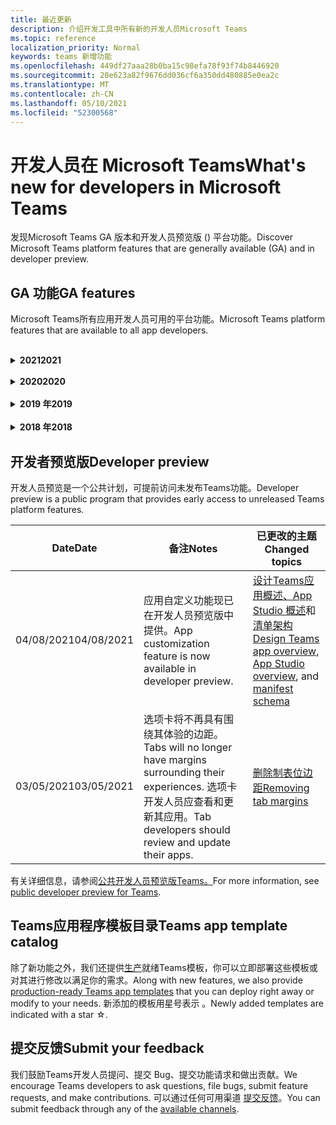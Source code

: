 ```yaml
---
title: 最近更新
description: 介绍开发工具中所有新的开发人员Microsoft Teams
ms.topic: reference
localization_priority: Normal
keywords: teams 新增功能
ms.openlocfilehash: 449df27aaa28b0ba15c98efa78f93f74b8446920
ms.sourcegitcommit: 20e623a82f9676dd036cf6a350dd480885e0ea2c
ms.translationtype: MT
ms.contentlocale: zh-CN
ms.lasthandoff: 05/10/2021
ms.locfileid: "52300568"
---
```

# <a name="whats-new-for-developers-in-microsoft-teams"></a><span data-ttu-id="d550e-104">开发人员在 Microsoft Teams</span><span class="sxs-lookup"><span data-stu-id="d550e-104">What's new for developers in Microsoft Teams</span></span>

<span data-ttu-id="d550e-105">发现Microsoft Teams GA 版本和开发人员预览版 () 平台功能。</span><span class="sxs-lookup"><span data-stu-id="d550e-105">Discover Microsoft Teams platform features that are generally available (GA) and in developer preview.</span></span>

## <a name="ga-features"></a><span data-ttu-id="d550e-106">GA 功能</span><span class="sxs-lookup"><span data-stu-id="d550e-106">GA features</span></span>

<span data-ttu-id="d550e-107">Microsoft Teams所有应用开发人员可用的平台功能。</span><span class="sxs-lookup"><span data-stu-id="d550e-107">Microsoft Teams platform features that are available to all app developers.</span></span>

<br>

<details>

<summary><span data-ttu-id="d550e-108"><b>2021</b></span><span class="sxs-lookup"><span data-stu-id="d550e-108"><b>2021</b></span></span></summary>

| <span data-ttu-id="d550e-109">**Date**</span><span class="sxs-lookup"><span data-stu-id="d550e-109">**Date**</span></span> | <span data-ttu-id="d550e-110">**备注**</span><span class="sxs-lookup"><span data-stu-id="d550e-110">**Notes**</span></span> | <span data-ttu-id="d550e-111">**已更改的主题**</span><span class="sxs-lookup"><span data-stu-id="d550e-111">**Changed topics**</span></span> |
| -------- | --------- | ------------------ |
|<span data-ttu-id="d550e-112">05/07/2021</span><span class="sxs-lookup"><span data-stu-id="d550e-112">05/07/2021</span></span>| <span data-ttu-id="d550e-113">聊天中的音频和视频呼叫的深层链接。</span><span class="sxs-lookup"><span data-stu-id="d550e-113">Deep links for audio and video calls in chat.</span></span> |[<span data-ttu-id="d550e-114">深度链接</span><span class="sxs-lookup"><span data-stu-id="d550e-114">Deep links</span></span>](concepts/build-and-test/deep-links.md#deep-linking-to-an-audio-or-audio-video-call)
|<span data-ttu-id="d550e-115">04/30/2021</span><span class="sxs-lookup"><span data-stu-id="d550e-115">04/30/2021</span></span>|<span data-ttu-id="d550e-116">有关如何将应用发布到应用商店Teams指南。</span><span class="sxs-lookup"><span data-stu-id="d550e-116">New guidance on how to publish apps to the Teams store.</span></span>|<span data-ttu-id="d550e-117">[将应用发布到 Teams 应用商店](concepts/deploy-and-publish/appsource/publish.md) [，Teams应用商店验证指南](concepts/deploy-and-publish/appsource/prepare/teams-store-validation-guidelines.md)</span><span class="sxs-lookup"><span data-stu-id="d550e-117">[Publish your app to the Teams store](concepts/deploy-and-publish/appsource/publish.md), [Teams store validation guidelines](concepts/deploy-and-publish/appsource/prepare/teams-store-validation-guidelines.md)</span></span> |
|<span data-ttu-id="d550e-118">04/29/2021</span><span class="sxs-lookup"><span data-stu-id="d550e-118">04/29/2021</span></span> | <span data-ttu-id="d550e-119">新增：自适应卡片的通用操作。</span><span class="sxs-lookup"><span data-stu-id="d550e-119">New: Universal Actions for Adaptive Cards.</span></span> | [<span data-ttu-id="d550e-120">自适应卡的通用操作</span><span class="sxs-lookup"><span data-stu-id="d550e-120">Universal Actions for Adaptive Cards</span></span>](task-modules-and-cards/cards/universal-actions-for-adaptive-cards/overview.md) |
|<span data-ttu-id="d550e-121">03/18/2021</span><span class="sxs-lookup"><span data-stu-id="d550e-121">03/18/2021</span></span>|<span data-ttu-id="d550e-122">注意：更新到 Bot Framework SDK 版本 4.10 或以上版本，因为我们已开始弃用 `TeamsInfo.getMembers` `TeamsInfo.GetMembersAsync` 和 的过程。</span><span class="sxs-lookup"><span data-stu-id="d550e-122">Notice: Update to version 4.10 or above of the Bot Framework SDK, as we've started with the deprecation process for `TeamsInfo.getMembers` and `TeamsInfo.GetMembersAsync`.</span></span> | [<span data-ttu-id="d550e-123">团队/聊天成员的机器人 API 更改</span><span class="sxs-lookup"><span data-stu-id="d550e-123">Bot API Changes for Team/Chat Members</span></span>](resources/team-chat-member-api-changes.md) |
|<span data-ttu-id="d550e-124">03/05/2021</span><span class="sxs-lookup"><span data-stu-id="d550e-124">03/05/2021</span></span>|<span data-ttu-id="d550e-125">注意：选项卡将不再具有围绕其体验的边距。</span><span class="sxs-lookup"><span data-stu-id="d550e-125">Notice: Tabs will no longer have margins surrounding their experiences.</span></span> <span data-ttu-id="d550e-126">选项卡开发人员应查看和更新其应用。</span><span class="sxs-lookup"><span data-stu-id="d550e-126">Tab developers should review and update their apps.</span></span> | [<span data-ttu-id="d550e-127">删除制表位边距</span><span class="sxs-lookup"><span data-stu-id="d550e-127">Removing tab margins</span></span>](resources/removing-tab-margins.md) |
|<span data-ttu-id="d550e-128">03/05/2021</span><span class="sxs-lookup"><span data-stu-id="d550e-128">03/05/2021</span></span>|<span data-ttu-id="d550e-129">默认安装范围和组功能在开发人员预览版中。</span><span class="sxs-lookup"><span data-stu-id="d550e-129">Default install scope and group capability is in developer preview.</span></span>| [<span data-ttu-id="d550e-130">默认安装范围和组功能</span><span class="sxs-lookup"><span data-stu-id="d550e-130">Default install scope and group capability</span></span>](concepts/deploy-and-publish/add-default-install-scope.md) |
|<span data-ttu-id="d550e-131">03/05/2021</span><span class="sxs-lookup"><span data-stu-id="d550e-131">03/05/2021</span></span>|<span data-ttu-id="d550e-132">对个人应用选项卡重新排序</span><span class="sxs-lookup"><span data-stu-id="d550e-132">Reorder personal app tabs</span></span>|[<span data-ttu-id="d550e-133">对个人应用中的聊天选项卡重新排序</span><span class="sxs-lookup"><span data-stu-id="d550e-133">Reorder the chat tab in personal apps</span></span>](tabs/how-to/create-tab-pages/content-page.md#reorder-static-personal-tabs)|
|<span data-ttu-id="d550e-134">03/04/2021</span><span class="sxs-lookup"><span data-stu-id="d550e-134">03/04/2021</span></span>|<span data-ttu-id="d550e-135">自适应卡片中的信息屏蔽。</span><span class="sxs-lookup"><span data-stu-id="d550e-135">Information masking in Adaptive cards.</span></span>| [<span data-ttu-id="d550e-136">自适应卡片中的信息屏蔽</span><span class="sxs-lookup"><span data-stu-id="d550e-136">Information masking in Adaptive cards</span></span>](task-modules-and-cards/cards/cards-format.md#information-masking-in-adaptive-cards) |
|<span data-ttu-id="d550e-137">02/19/2021</span><span class="sxs-lookup"><span data-stu-id="d550e-137">02/19/2021</span></span>|<span data-ttu-id="d550e-138">添加了位置功能。</span><span class="sxs-lookup"><span data-stu-id="d550e-138">Added location capabilities.</span></span> <br/> <span data-ttu-id="d550e-139">位置功能信息将添加到设备功能概述、本机设备权限、集成媒体功能和 QR 或条形码扫描仪功能文件中。</span><span class="sxs-lookup"><span data-stu-id="d550e-139">Location capabilities information is added in the device capabilities overview, native device permissions, integrate media capabilities and QR or barcode scanner capability files.</span></span>|<span data-ttu-id="d550e-140">[概述](concepts/device-capabilities/device-capabilities-overview.md)、 [请求设备权限](concepts/device-capabilities/native-device-permissions.md)、 [集成媒体功能](concepts/device-capabilities/mobile-camera-image-permissions.md)、 [集成 QR 或条形码](concepts/device-capabilities/qr-barcode-scanner-capability.md)扫描仪功能 、 [集成位置功能](concepts/device-capabilities/location-capability.md)</span><span class="sxs-lookup"><span data-stu-id="d550e-140">[Overview](concepts/device-capabilities/device-capabilities-overview.md), [Request device permissions](concepts/device-capabilities/native-device-permissions.md), [Integrate media capabilities](concepts/device-capabilities/mobile-camera-image-permissions.md), [Integrate QR or barcode scanner capability](concepts/device-capabilities/qr-barcode-scanner-capability.md), [Integrate location capabilities](concepts/device-capabilities/location-capability.md)</span></span> |
|<span data-ttu-id="d550e-141">02/18/2021</span><span class="sxs-lookup"><span data-stu-id="d550e-141">02/18/2021</span></span>|<span data-ttu-id="d550e-142">添加了 QR 或条形码扫描仪功能。</span><span class="sxs-lookup"><span data-stu-id="d550e-142">Added QR or barcode scanner capability.</span></span> <br/> <span data-ttu-id="d550e-143">QR 或条形码扫描仪功能信息已添加到设备功能概述、本机设备权限和集成媒体功能文件中。</span><span class="sxs-lookup"><span data-stu-id="d550e-143">QR or barcode scanner  capability information is added in the device capabilities overview, native device permissions and integrate media capabilities files.</span></span>|<span data-ttu-id="d550e-144">[概述](concepts/device-capabilities/device-capabilities-overview.md)、 [请求设备权限](concepts/device-capabilities/native-device-permissions.md)、 [集成媒体功能](concepts/device-capabilities/mobile-camera-image-permissions.md)、 [集成 QR 或条形码扫描仪功能](concepts/device-capabilities/qr-barcode-scanner-capability.md)</span><span class="sxs-lookup"><span data-stu-id="d550e-144">[Overview](concepts/device-capabilities/device-capabilities-overview.md), [Request device permissions](concepts/device-capabilities/native-device-permissions.md), [Integrate media capabilities](concepts/device-capabilities/mobile-camera-image-permissions.md), [Integrate QR or barcode scanner capability](concepts/device-capabilities/qr-barcode-scanner-capability.md)</span></span> |
|<span data-ttu-id="d550e-145">02/09/2021</span><span class="sxs-lookup"><span data-stu-id="d550e-145">02/09/2021</span></span>|<span data-ttu-id="d550e-146">添加了设备功能概述。</span><span class="sxs-lookup"><span data-stu-id="d550e-146">Added device capabilities overview.</span></span> <br/> <span data-ttu-id="d550e-147">麦克风功能信息将添加到本机设备权限中，并集成媒体功能文件。</span><span class="sxs-lookup"><span data-stu-id="d550e-147">Microphone capability information is added in the native device permissions and integrate media capabilities files.</span></span>|<span data-ttu-id="d550e-148">[概述](concepts/device-capabilities/device-capabilities-overview.md)、 [请求设备权限](concepts/device-capabilities/native-device-permissions.md) [、集成媒体功能](concepts/device-capabilities/mobile-camera-image-permissions.md)</span><span class="sxs-lookup"><span data-stu-id="d550e-148">[Overview](concepts/device-capabilities/device-capabilities-overview.md), [Request device permissions](concepts/device-capabilities/native-device-permissions.md), [Integrate media capabilities](concepts/device-capabilities/mobile-camera-image-permissions.md)</span></span>|

<br>

</details>

<br>

<details>
  
<summary><span data-ttu-id="d550e-149"><b>2020</b></span><span class="sxs-lookup"><span data-stu-id="d550e-149"><b>2020</b></span></span></summary>

| <span data-ttu-id="d550e-150">**Date**</span><span class="sxs-lookup"><span data-stu-id="d550e-150">**Date**</span></span> | <span data-ttu-id="d550e-151">**备注**</span><span class="sxs-lookup"><span data-stu-id="d550e-151">**Notes**</span></span> | <span data-ttu-id="d550e-152">**已更改的主题**</span><span class="sxs-lookup"><span data-stu-id="d550e-152">**Changed topics**</span></span> |
| -------- | --------- | ------------------ |
|<span data-ttu-id="d550e-153">11/30/2020</span><span class="sxs-lookup"><span data-stu-id="d550e-153">11/30/2020</span></span>|<span data-ttu-id="d550e-154">标识平台与选项卡Teams Toolkit Visual Studio Code集成</span><span class="sxs-lookup"><span data-stu-id="d550e-154">Identity platform integration with Teams Toolkit and Visual Studio Code for tabs</span></span>|[<span data-ttu-id="d550e-155">使用选项卡的身份验证Teams Toolkit Visual Studio Code单一登录身份验证</span><span class="sxs-lookup"><span data-stu-id="d550e-155">Single sign-on authentication with Teams Toolkit and Visual Studio Code for tabs</span></span>](toolkit/visual-studio-code-tab-sso.md)|
|<span data-ttu-id="d550e-156">11/16/2020</span><span class="sxs-lookup"><span data-stu-id="d550e-156">11/16/2020</span></span>|<span data-ttu-id="d550e-157">Teams更新到版本 1.8 的应用清单</span><span class="sxs-lookup"><span data-stu-id="d550e-157">Teams app manifest updated to version 1.8</span></span>|[<span data-ttu-id="d550e-158">参考：Microsoft Teams</span><span class="sxs-lookup"><span data-stu-id="d550e-158">Reference: Manifest schema for Microsoft Teams</span></span>](resources/schema/manifest-schema.md)|
|<span data-ttu-id="d550e-159">11/10/2020</span><span class="sxs-lookup"><span data-stu-id="d550e-159">11/10/2020</span></span>|<span data-ttu-id="d550e-160">Teams自动程序设计指南</span><span class="sxs-lookup"><span data-stu-id="d550e-160">Teams bot design guidelines</span></span>|[<span data-ttu-id="d550e-161">机器人设计指南</span><span class="sxs-lookup"><span data-stu-id="d550e-161">Bot design guidelines</span></span>](bots/design/bots.md)|
|<span data-ttu-id="d550e-162">09/30/2020</span><span class="sxs-lookup"><span data-stu-id="d550e-162">09/30/2020</span></span>|<span data-ttu-id="d550e-163">现在支持在移动设备上向机器人发送和接收文件。</span><span class="sxs-lookup"><span data-stu-id="d550e-163">Sending and receiving files to bots on mobile devices is now supported.</span></span>|[<span data-ttu-id="d550e-164">通过自动程序发送和接收文件</span><span class="sxs-lookup"><span data-stu-id="d550e-164">Send and receive files through your bot</span></span>](resources/bot-v3/bots-files.md)|
|<span data-ttu-id="d550e-165">09/22/2020</span><span class="sxs-lookup"><span data-stu-id="d550e-165">09/22/2020</span></span>|<span data-ttu-id="d550e-166">有关开发入门的新Teams信息。</span><span class="sxs-lookup"><span data-stu-id="d550e-166">New information for getting started with Teams development.</span></span>|[<span data-ttu-id="d550e-167">生成首个Teams应用概述</span><span class="sxs-lookup"><span data-stu-id="d550e-167">Build your first Teams app overview</span></span>](build-your-first-app/build-first-app-overview.md)|
|<span data-ttu-id="d550e-168">09/18/2020</span><span class="sxs-lookup"><span data-stu-id="d550e-168">09/18/2020</span></span>|<span data-ttu-id="d550e-169">支持会议Teams应用 (发布预览) 。</span><span class="sxs-lookup"><span data-stu-id="d550e-169">Support for in-meeting Teams apps (Release Preview).</span></span>|<span data-ttu-id="d550e-170">[创建用于会议Teams](apps-in-teams-meetings/create-apps-for-teams-meetings.md)[应用和应用Teams会议](apps-in-teams-meetings/teams-apps-in-meetings.md)</span><span class="sxs-lookup"><span data-stu-id="d550e-170">[Create apps for Teams meetings](apps-in-teams-meetings/create-apps-for-teams-meetings.md) and [Apps in Teams meetings](apps-in-teams-meetings/teams-apps-in-meetings.md)</span></span>|
|<span data-ttu-id="d550e-171">08/19/2020</span><span class="sxs-lookup"><span data-stu-id="d550e-171">08/19/2020</span></span>|<span data-ttu-id="d550e-172">使用 Microsoft Teams 导入Graph。</span><span class="sxs-lookup"><span data-stu-id="d550e-172">Import Teams messages with Microsoft Graph.</span></span>|[<span data-ttu-id="d550e-173">使用 Microsoft Graph 将第三方平台消息导入 Teams</span><span class="sxs-lookup"><span data-stu-id="d550e-173">Import third-party platform messages to Teams using Microsoft Graph</span></span>](graph-api/import-messages/import-external-messages-to-teams.md)
| <span data-ttu-id="d550e-174">08/12/2020</span><span class="sxs-lookup"><span data-stu-id="d550e-174">08/12/2020</span></span> |<span data-ttu-id="d550e-175">已移动到 GA 的传入 Webhook 中的自适应卡片支持。</span><span class="sxs-lookup"><span data-stu-id="d550e-175">Adaptive Cards support in incoming webhook moved to GA.</span></span>|[<span data-ttu-id="d550e-176">使用传入 webhook 发送自适应卡</span><span class="sxs-lookup"><span data-stu-id="d550e-176">Send adaptive cards using an incoming webhook</span></span>](~/webhooks-and-connectors/how-to/connectors-using.md#send-adaptive-cards-using-an-incoming-webhook) |
|<span data-ttu-id="d550e-177">08/10/2020</span><span class="sxs-lookup"><span data-stu-id="d550e-177">08/10/2020</span></span>|<span data-ttu-id="d550e-178">使用 Teams 开始构建Visual Studio Toolkit。</span><span class="sxs-lookup"><span data-stu-id="d550e-178">Get started building Teams apps with the Visual Studio Toolkit.</span></span>|[<span data-ttu-id="d550e-179">使用 Microsoft Teams Toolkit 和 Visual Studio Code</span><span class="sxs-lookup"><span data-stu-id="d550e-179">Build apps with the Microsoft Teams Toolkit and Visual Studio Code</span></span>](toolkit/visual-studio-overview.md) |
|<span data-ttu-id="d550e-180">08/06/2020</span><span class="sxs-lookup"><span data-stu-id="d550e-180">08/06/2020</span></span>|<span data-ttu-id="d550e-181">支持选项卡 SSO 身份验证。</span><span class="sxs-lookup"><span data-stu-id="d550e-181">Support for Tabs SSO authentication.</span></span>|[<span data-ttu-id="d550e-182">"开发 SSO Microsoft Teams"选项卡</span><span class="sxs-lookup"><span data-stu-id="d550e-182">Develop an SSO Microsoft Teams Tab</span></span>](tabs/how-to/authentication/auth-aad-sso.md#develop-an-sso-microsoft-teams-tab) |
|<span data-ttu-id="d550e-183">07/27/2020</span><span class="sxs-lookup"><span data-stu-id="d550e-183">07/27/2020</span></span> | <span data-ttu-id="d550e-184">Graph公共预览版中 (自动程序) 。</span><span class="sxs-lookup"><span data-stu-id="d550e-184">Graph proactive bots and messages (Public Preview).</span></span>|[<span data-ttu-id="d550e-185">在 Microsoft Teams 中启用主动自动程序安装和主动Graph</span><span class="sxs-lookup"><span data-stu-id="d550e-185">Enable proactive bot installation and proactive messaging in Teams with Microsoft Graph</span></span>](graph-api/proactive-bots-and-messages/graph-proactive-bots-and-messages.md)|
| <span data-ttu-id="d550e-186">07/22/2020</span><span class="sxs-lookup"><span data-stu-id="d550e-186">07/22/2020</span></span> |<span data-ttu-id="d550e-187">移动设备功能更新。</span><span class="sxs-lookup"><span data-stu-id="d550e-187">Mobile device capability updates.</span></span>|[<span data-ttu-id="d550e-188">请求用户选项卡的设备Microsoft Teams权限</span><span class="sxs-lookup"><span data-stu-id="d550e-188">Request device permissions for your Microsoft Teams tab</span></span>](concepts/device-capabilities/native-device-permissions.md) |
|<span data-ttu-id="d550e-189">07/20/2020</span><span class="sxs-lookup"><span data-stu-id="d550e-189">07/20/2020</span></span>|<span data-ttu-id="d550e-190">TeamsAppSource 提交的应用验证工具。</span><span class="sxs-lookup"><span data-stu-id="d550e-190">Teams App Validation Tool for AppSource submissions.</span></span>|[<span data-ttu-id="d550e-191">Teams应用验证工具</span><span class="sxs-lookup"><span data-stu-id="d550e-191">Teams App Validation Tool</span></span>](concepts/deploy-and-publish/appsource/prepare/submission-checklist.md)
|<span data-ttu-id="d550e-192">07/15/2020</span><span class="sxs-lookup"><span data-stu-id="d550e-192">07/15/2020</span></span>|<span data-ttu-id="d550e-193">为虚拟助理创建Teams。</span><span class="sxs-lookup"><span data-stu-id="d550e-193">Create a virtual assistant for Teams.</span></span>|[<span data-ttu-id="d550e-194">虚拟助理Microsoft Teams</span><span class="sxs-lookup"><span data-stu-id="d550e-194">Virtual Assistant for Microsoft Teams</span></span>](samples/virtual-assistant.md)|
|<span data-ttu-id="d550e-195">07/14/2020</span><span class="sxs-lookup"><span data-stu-id="d550e-195">07/14/2020</span></span>|<span data-ttu-id="d550e-196">显示本机加载指示器文档。</span><span class="sxs-lookup"><span data-stu-id="d550e-196">Surfacing a native loading indicator documentation.</span></span>|[<span data-ttu-id="d550e-197">显示本机加载指示器</span><span class="sxs-lookup"><span data-stu-id="d550e-197">Showing a native loading indicator</span></span>](tabs/how-to/create-tab-pages/content-page.md#show-a-native-loading-indicator)
|<span data-ttu-id="d550e-198">07/01/2020</span><span class="sxs-lookup"><span data-stu-id="d550e-198">07/01/2020</span></span>|<span data-ttu-id="d550e-199">使用 Teams 开始构建Visual Studio Code Toolkit。</span><span class="sxs-lookup"><span data-stu-id="d550e-199">Get started building Teams apps with the Visual Studio Code Toolkit.</span></span>|[<span data-ttu-id="d550e-200">使用 Microsoft Teams Toolkit 和 Visual Studio Code</span><span class="sxs-lookup"><span data-stu-id="d550e-200">Build apps with the Microsoft Teams Toolkit and Visual Studio Code</span></span>](toolkit/visual-studio-code-overview.md) |
|<span data-ttu-id="d550e-201">07/01/2020</span><span class="sxs-lookup"><span data-stu-id="d550e-201">07/01/2020</span></span>|<span data-ttu-id="d550e-202">适用于 Web 和桌面客户端的选项卡 GA Teams单一登录。</span><span class="sxs-lookup"><span data-stu-id="d550e-202">Single sign-on for tabs GA for Teams web and desktop clients.</span></span>|[<span data-ttu-id="d550e-203">单Sign-On (SSO) </span><span class="sxs-lookup"><span data-stu-id="d550e-203">Single Sign-On (SSO)</span></span>](tabs/how-to/authentication/auth-aad-sso.md)|
|<span data-ttu-id="d550e-204">06/05/2020</span><span class="sxs-lookup"><span data-stu-id="d550e-204">06/05/2020</span></span>| <span data-ttu-id="d550e-205">清单架构已更新到版本 1.7。</span><span class="sxs-lookup"><span data-stu-id="d550e-205">Manifest Schema updated to version 1.7.</span></span>| [<span data-ttu-id="d550e-206">参考：Microsoft Teams</span><span class="sxs-lookup"><span data-stu-id="d550e-206">Reference: Manifest schema for Microsoft Teams</span></span>](resources/schema/manifest-schema.md)|
|<span data-ttu-id="d550e-207">05/18/2020</span><span class="sxs-lookup"><span data-stu-id="d550e-207">05/18/2020</span></span>|<span data-ttu-id="d550e-208">将Power Virtual Agents与Teams。</span><span class="sxs-lookup"><span data-stu-id="d550e-208">Integrate Power Virtual Agents with Teams.</span></span>|[<span data-ttu-id="d550e-209">将Power Virtual Agents聊天机器人与Microsoft Teams</span><span class="sxs-lookup"><span data-stu-id="d550e-209">Integrate a Power Virtual Agents chatbot with Microsoft Teams</span></span>](bots/how-to/add-power-virtual-agents-bot-to-teams.md)|
|<span data-ttu-id="d550e-210">04/01/2020</span><span class="sxs-lookup"><span data-stu-id="d550e-210">04/01/2020</span></span>|<span data-ttu-id="d550e-211">将 WFM 系统与 Shifts Connector for Teams。</span><span class="sxs-lookup"><span data-stu-id="d550e-211">Integrate WFM systems with Shifts Connector for Teams.</span></span>|[<span data-ttu-id="d550e-212">Microsoft TeamsShifts WFM 连接器</span><span class="sxs-lookup"><span data-stu-id="d550e-212">Microsoft Teams Shifts WFM connectors</span></span>](samples/shifts-wfm-connectors.md)
| <span data-ttu-id="d550e-213">03/24/2020</span><span class="sxs-lookup"><span data-stu-id="d550e-213">03/24/2020</span></span> | <span data-ttu-id="d550e-214">添加了对检索对话中单个成员的支持，并添加了对检索分页成员的额外支持。</span><span class="sxs-lookup"><span data-stu-id="d550e-214">Added support for retrieving a single member of a conversation, and additional support for retrieving paged members.</span></span> | [<span data-ttu-id="d550e-215">为机器人获取 Teams 上下文</span><span class="sxs-lookup"><span data-stu-id="d550e-215">Get Teams context for your bot</span></span>](~/bots/how-to/get-teams-context.md) |

<br>

</details>

<br>

<details>
  
<summary><span data-ttu-id="d550e-216"><b>2019 年</b></span><span class="sxs-lookup"><span data-stu-id="d550e-216"><b>2019</b></span></span></summary>

| <span data-ttu-id="d550e-217">**Date**</span><span class="sxs-lookup"><span data-stu-id="d550e-217">**Date**</span></span> | <span data-ttu-id="d550e-218">**备注**</span><span class="sxs-lookup"><span data-stu-id="d550e-218">**Notes**</span></span> | <span data-ttu-id="d550e-219">**已更改的主题**</span><span class="sxs-lookup"><span data-stu-id="d550e-219">**Changed topics**</span></span> |
| -------- | --------- | ------------------ |
| <span data-ttu-id="d550e-220">12/26/2019</span><span class="sxs-lookup"><span data-stu-id="d550e-220">12/26/2019</span></span> | <span data-ttu-id="d550e-221">发送到自动程序的有效负载中的参数不再加密，从而允许您使用此值构造到这些消息 `replyToId` 的深层链接。</span><span class="sxs-lookup"><span data-stu-id="d550e-221">The `replyToId` parameter in payloads sent to a bot is no longer encrypted, allowing you to use this value to construct deeplinks to these messages.</span></span> <span data-ttu-id="d550e-222">邮件有效负载包括 参数中的加密值。</span><span class="sxs-lookup"><span data-stu-id="d550e-222">Message payloads include the encrypted values in the parameter.</span></span> <span data-ttu-id="d550e-223">`legacy.replyToId`.</span><span class="sxs-lookup"><span data-stu-id="d550e-223">`legacy.replyToId`.</span></span>  |
| <span data-ttu-id="d550e-224">11/05/2019</span><span class="sxs-lookup"><span data-stu-id="d550e-224">11/05/2019</span></span> | <span data-ttu-id="d550e-225">使用 JavaScript SDK Teams单一登录。</span><span class="sxs-lookup"><span data-stu-id="d550e-225">Single sign-on using the Teams JavaScript SDK.</span></span> | [<span data-ttu-id="d550e-226">单一登录</span><span class="sxs-lookup"><span data-stu-id="d550e-226">Single sign-on</span></span>](tabs/how-to/authentication/auth-aad-sso.md) |
| <span data-ttu-id="d550e-227">10/31/2019</span><span class="sxs-lookup"><span data-stu-id="d550e-227">10/31/2019</span></span> | <span data-ttu-id="d550e-228">更新了对话机器人和消息传递扩展文档以反映 4.6 Bot Framework SDK。</span><span class="sxs-lookup"><span data-stu-id="d550e-228">Conversational bots and messaging extension documentation updated to reflect the 4.6 Bot Framework SDK.</span></span> <span data-ttu-id="d550e-229">"资源"部分提供了 v3 SDK 文档。</span><span class="sxs-lookup"><span data-stu-id="d550e-229">Documentation for the v3 SDK is available in the Resources section.</span></span> | <span data-ttu-id="d550e-230">所有机器人和消息传递扩展文档。</span><span class="sxs-lookup"><span data-stu-id="d550e-230">All bot and messaging extension documentation.</span></span> |
| <span data-ttu-id="d550e-231">10/31/2019</span><span class="sxs-lookup"><span data-stu-id="d550e-231">10/31/2019</span></span> | <span data-ttu-id="d550e-232">新的文档结构和主要文章重构。</span><span class="sxs-lookup"><span data-stu-id="d550e-232">New documentation structure, and major article refactoring.</span></span> <span data-ttu-id="d550e-233">请通过创建问题报告所有死链接或 404 GitHub问题。</span><span class="sxs-lookup"><span data-stu-id="d550e-233">Please report any dead links or 404's by creating a GitHub Issue.</span></span> | <span data-ttu-id="d550e-234">全部都一样！</span><span class="sxs-lookup"><span data-stu-id="d550e-234">All of them!</span></span> |
| <span data-ttu-id="d550e-235">09/13/2019</span><span class="sxs-lookup"><span data-stu-id="d550e-235">09/13/2019</span></span> | <span data-ttu-id="d550e-236">从基于操作的消息扩展安装请求自动程序。</span><span class="sxs-lookup"><span data-stu-id="d550e-236">Request bot is installed from action-based messaging extension.</span></span> | [<span data-ttu-id="d550e-237">使用消息传递扩展启动操作</span><span class="sxs-lookup"><span data-stu-id="d550e-237">Initiate actions with messaging extensions</span></span>](resources/messaging-extension-v3/create-extensions.md#request-to-install-your-conversational-bot)
| <span data-ttu-id="d550e-238">08/28/2019</span><span class="sxs-lookup"><span data-stu-id="d550e-238">08/28/2019</span></span> | <span data-ttu-id="d550e-239">支持选项卡和连接器中的私人频道。</span><span class="sxs-lookup"><span data-stu-id="d550e-239">Support for private channels in tabs and Connectors.</span></span> | [<span data-ttu-id="d550e-240">获取选项卡的上下文</span><span class="sxs-lookup"><span data-stu-id="d550e-240">Get context for your tab</span></span>](tabs/how-to/access-teams-context.md#retrieving-context-in-private-channels) |
| <span data-ttu-id="d550e-241">06/20/2019</span><span class="sxs-lookup"><span data-stu-id="d550e-241">06/20/2019</span></span> | <span data-ttu-id="d550e-242">从外部网站将外部网站共享到外部Teams通道。</span><span class="sxs-lookup"><span data-stu-id="d550e-242">Share an external website, from an external website, into a Teams channel.</span></span> | [<span data-ttu-id="d550e-243">共享到Teams</span><span class="sxs-lookup"><span data-stu-id="d550e-243">Share to Teams</span></span>](~/share-to-teams.md) |
| <span data-ttu-id="d550e-244">05/25/2019</span><span class="sxs-lookup"><span data-stu-id="d550e-244">05/25/2019</span></span> | <span data-ttu-id="d550e-245">使用来自任务模块的自动程序消息进行响应。</span><span class="sxs-lookup"><span data-stu-id="d550e-245">Respond with bot message from task module.</span></span> | [<span data-ttu-id="d550e-246">使用来自任务模块的自动程序消息进行响应</span><span class="sxs-lookup"><span data-stu-id="d550e-246">Respond with bot message from task module</span></span>](resources/messaging-extension-v3/create-extensions.md#respond-with-an-adaptive-card-message-sent-from-a-bot) |
| <span data-ttu-id="d550e-247">05/25/2019</span><span class="sxs-lookup"><span data-stu-id="d550e-247">05/25/2019</span></span> | <span data-ttu-id="d550e-248">群聊中的聊天机器人。</span><span class="sxs-lookup"><span data-stu-id="d550e-248">Bots in group chats.</span></span> | [<span data-ttu-id="d550e-249">在群聊或频道中与机器人交互</span><span class="sxs-lookup"><span data-stu-id="d550e-249">Interact with a bot in group chat or channel</span></span>](~/concepts/bots/bot-conversations/bots-conv-channel.md) |
| <span data-ttu-id="d550e-250">05/20/2019</span><span class="sxs-lookup"><span data-stu-id="d550e-250">05/20/2019</span></span> | <span data-ttu-id="d550e-251">应用清单本地化。</span><span class="sxs-lookup"><span data-stu-id="d550e-251">App manifest localization.</span></span> | [<span data-ttu-id="d550e-252">应用本地化</span><span class="sxs-lookup"><span data-stu-id="d550e-252">App localization</span></span>](~/publishing/apps-localization.md) |
| <span data-ttu-id="d550e-253">05/20/2019</span><span class="sxs-lookup"><span data-stu-id="d550e-253">05/20/2019</span></span> | <span data-ttu-id="d550e-254">邮件操作。</span><span class="sxs-lookup"><span data-stu-id="d550e-254">Message actions.</span></span> | [<span data-ttu-id="d550e-255">邮件操作</span><span class="sxs-lookup"><span data-stu-id="d550e-255">Message Actions</span></span>](resources/messaging-extension-v3/create-extensions.md#action-type-message-extensions) |
| <span data-ttu-id="d550e-256">05/20/2019</span><span class="sxs-lookup"><span data-stu-id="d550e-256">05/20/2019</span></span> | <span data-ttu-id="d550e-257">链接取消 (自定义 URL 预览) 。</span><span class="sxs-lookup"><span data-stu-id="d550e-257">Link unfurling (custom URL previews).</span></span> | [<span data-ttu-id="d550e-258">链接展开</span><span class="sxs-lookup"><span data-stu-id="d550e-258">Link unfurling</span></span>](messaging-extensions/how-to/link-unfurling.md)|
| <span data-ttu-id="d550e-259">05/06/2019</span><span class="sxs-lookup"><span data-stu-id="d550e-259">05/06/2019</span></span> | <span data-ttu-id="d550e-260">适用于应用商店应用的应用程序认证计划。</span><span class="sxs-lookup"><span data-stu-id="d550e-260">Application Certification program for store apps.</span></span> | [<span data-ttu-id="d550e-261">应用程序认证</span><span class="sxs-lookup"><span data-stu-id="d550e-261">Application Certification</span></span>](~/publishing/application-certification.md) |
| <span data-ttu-id="d550e-262">05/06/2019</span><span class="sxs-lookup"><span data-stu-id="d550e-262">05/06/2019</span></span> | <span data-ttu-id="d550e-263">应用模板现已可用。</span><span class="sxs-lookup"><span data-stu-id="d550e-263">App Templates are now available.</span></span> | [<span data-ttu-id="d550e-264">应用模板</span><span class="sxs-lookup"><span data-stu-id="d550e-264">App Templates</span></span>](~/samples/app-templates.md) |
| <span data-ttu-id="d550e-265">04/23/2019</span><span class="sxs-lookup"><span data-stu-id="d550e-265">04/23/2019</span></span> | <span data-ttu-id="d550e-266">基于操作的消息扩展现已可用。</span><span class="sxs-lookup"><span data-stu-id="d550e-266">Action-based Messaging Extensions are now available.</span></span> | [<span data-ttu-id="d550e-267">基于操作的邮件扩展</span><span class="sxs-lookup"><span data-stu-id="d550e-267">Action-based Message Extensions</span></span>](~/concepts/messaging-extensions/create-extensions.md) |
| <span data-ttu-id="d550e-268">02/18/2019</span><span class="sxs-lookup"><span data-stu-id="d550e-268">02/18/2019</span></span> | <span data-ttu-id="d550e-269">创建到私人聊天的深层链接已退出开发人员预览，并且不可用。</span><span class="sxs-lookup"><span data-stu-id="d550e-269">Creating deep links to private chat is out of developer preview and available.</span></span> | [<span data-ttu-id="d550e-270">到聊天的深层链接</span><span class="sxs-lookup"><span data-stu-id="d550e-270">Deep linking to a chat</span></span>](concepts/build-and-test/deep-links.md#deep-linking-to-a-chat) |
| <span data-ttu-id="d550e-271">01/23/2019</span><span class="sxs-lookup"><span data-stu-id="d550e-271">01/23/2019</span></span> | <span data-ttu-id="d550e-272">在选项卡上下文中显示 SKU 和 licenceType 信息。</span><span class="sxs-lookup"><span data-stu-id="d550e-272">Surfacing SKU and licenceType information in the tab context.</span></span> | [<span data-ttu-id="d550e-273">选项卡上下文</span><span class="sxs-lookup"><span data-stu-id="d550e-273">Tab Context</span></span>](~/concepts/tabs/tabs-context.md) |

<br>

</details>

<br>

<details>

<summary><span data-ttu-id="d550e-274"><b>2018 年</b></span><span class="sxs-lookup"><span data-stu-id="d550e-274"><b>2018</b></span></span></summary>

| <span data-ttu-id="d550e-275">**Date**</span><span class="sxs-lookup"><span data-stu-id="d550e-275">**Date**</span></span> | <span data-ttu-id="d550e-276">**备注**</span><span class="sxs-lookup"><span data-stu-id="d550e-276">**Notes**</span></span> | <span data-ttu-id="d550e-277">**已更改的主题**</span><span class="sxs-lookup"><span data-stu-id="d550e-277">**Changed topics**</span></span> |
| -------- | --------- | ------------------ |
| <span data-ttu-id="d550e-278">11/12/2018</span><span class="sxs-lookup"><span data-stu-id="d550e-278">11/12/2018</span></span> | <span data-ttu-id="d550e-279">群聊中的选项卡现在在 Teams 版本中可用，并且已退出开发人员预览。</span><span class="sxs-lookup"><span data-stu-id="d550e-279">Tabs in group chat is now available in the released version of Teams, and has been moved out of developer preview.</span></span> <span data-ttu-id="d550e-280">作为此工作的一部分，为了清楚起见，选项卡部分已进行了重新修改。</span><span class="sxs-lookup"><span data-stu-id="d550e-280">As part of this work, the tabs section has been reworked for clarity.</span></span>| [<span data-ttu-id="d550e-281">可配置的选项卡</span><span class="sxs-lookup"><span data-stu-id="d550e-281">Configurable tabs</span></span>](~/concepts/tabs/tabs-configurable.md) |
| <span data-ttu-id="d550e-282">11/11/2018</span><span class="sxs-lookup"><span data-stu-id="d550e-282">11/11/2018</span></span> | <span data-ttu-id="d550e-283">Node JS 和 .NET/C# 入门已更新为使用 Teams 中的 App Studio，并且已添加一个新部分，以在 Azure 中托管基于 Node Teams 应用。</span><span class="sxs-lookup"><span data-stu-id="d550e-283">Getting started for Node JS and for .NET/C# has been updated to use App Studio in Teams, and a new section has been added on hosting Node based Teams apps in Azure.</span></span> | <span data-ttu-id="d550e-284">[开始使用 Microsoft Teams 平台使用 C#/.NET](~/get-started/get-started-dotnet-app-studio.md)和 App Studio，开始在 Microsoft Teams 平台上使用[Node JS 和 App Studio，](~/get-started/get-started-nodejs-app-studio.md)在 Azure 中托管节点[Teams 应用](~/get-started/get-started-nodejs-in-azure.md)</span><span class="sxs-lookup"><span data-stu-id="d550e-284">[Get started on the Microsoft Teams platform with C#/.NET and App Studio](~/get-started/get-started-dotnet-app-studio.md),  [Get started on the Microsoft Teams platform with Node JS and App Studio](~/get-started/get-started-nodejs-app-studio.md), [Host your Node Teams app in Azure](~/get-started/get-started-nodejs-in-azure.md)</span></span>|
| <span data-ttu-id="d550e-285">11/09/2018</span><span class="sxs-lookup"><span data-stu-id="d550e-285">11/09/2018</span></span> | <span data-ttu-id="d550e-286">现在，您可以创建指向用户之间的私人聊天的深层链接。</span><span class="sxs-lookup"><span data-stu-id="d550e-286">You can now create deep links to private chats between users.</span></span> | [<span data-ttu-id="d550e-287">到聊天的深层链接</span><span class="sxs-lookup"><span data-stu-id="d550e-287">Deep linking to a chat</span></span>](concepts/build-and-test/deep-links.md#deep-linking-to-a-chat) |
| <span data-ttu-id="d550e-288">11/08/2018</span><span class="sxs-lookup"><span data-stu-id="d550e-288">11/08/2018</span></span> | <span data-ttu-id="d550e-289">SharePoint 框架 1.7 版附带了一项新功能，Microsoft Teams选项卡用作 SharePoint 框架 Web 部件。</span><span class="sxs-lookup"><span data-stu-id="d550e-289">SharePoint Framework 1.7 has shipped and with it a new feature to use Microsoft Teams tab as a SharePoint Framework web part.</span></span> | [<span data-ttu-id="d550e-290">选项卡在SharePoint</span><span class="sxs-lookup"><span data-stu-id="d550e-290">Tabs in SharePoint</span></span>](~/concepts/tabs/tabs-in-sharepoint.md) |
| <span data-ttu-id="d550e-291">11/05/2018</span><span class="sxs-lookup"><span data-stu-id="d550e-291">11/05/2018</span></span> | <span data-ttu-id="d550e-292">"任务模块"功能已发布。</span><span class="sxs-lookup"><span data-stu-id="d550e-292">The "task module" feature was released.</span></span> <span data-ttu-id="d550e-293">任务模块允许你从机器人和选项卡在 Teams应用程序中创建模式弹出体验。</span><span class="sxs-lookup"><span data-stu-id="d550e-293">A task module allows you to create modal popup experiences in your Teams application, from both bots and tabs.</span></span> <span data-ttu-id="d550e-294">在弹出窗口中，可以运行自己的自定义 HTML/JavaScript 代码、显示基于小部件（如 YouTube 或 Microsoft Stream 视频）或 `<iframe>` 显示自适应 [卡片](https://docs.microsoft.com/adaptive-cards/)。</span><span class="sxs-lookup"><span data-stu-id="d550e-294">Inside the popup, you can run your own custom HTML/JavaScript code, show an `<iframe>`-based widget such as a YouTube or Microsoft Stream video, or display an [Adaptive card](https://docs.microsoft.com/adaptive-cards/).</span></span> | <span data-ttu-id="d550e-295">[任务模块概述](~/concepts/task-modules/task-modules-overview.md)， [选项卡中的任务模块](~/concepts/task-modules/task-modules-tabs.md)，  [机器人中的任务模块](~/concepts/task-modules/task-modules-bots.md)</span><span class="sxs-lookup"><span data-stu-id="d550e-295">[Task module Overview](~/concepts/task-modules/task-modules-overview.md), [task module in tabs](~/concepts/task-modules/task-modules-tabs.md),  [task module in bots](~/concepts/task-modules/task-modules-bots.md)</span></span> |
| <span data-ttu-id="d550e-296">10/05/2018</span><span class="sxs-lookup"><span data-stu-id="d550e-296">10/05/2018</span></span> | <span data-ttu-id="d550e-297">卡片的格式设置信息已更新，在桌面版、iOS 和 Android 客户端中进行了Teams。</span><span class="sxs-lookup"><span data-stu-id="d550e-297">Formatting information for cards has been updated, and tested in the desktop, iOS and Android clients for Teams.</span></span> | <span data-ttu-id="d550e-298">[卡片](~/concepts/cards/cards.md)[、卡片格式](~/concepts/cards/cards-format.md)</span><span class="sxs-lookup"><span data-stu-id="d550e-298">[Cards](~/concepts/cards/cards.md), [Card formatting](~/concepts/cards/cards-format.md)</span></span> |
| <span data-ttu-id="d550e-299">09/24/2018</span><span class="sxs-lookup"><span data-stu-id="d550e-299">09/24/2018</span></span> | <span data-ttu-id="d550e-300">适用于 Microsoft Graph 的呼叫和联机会议 API 已发布到 beta 版本，Teams现在可以使用语音和视频以丰富的方式与用户进行交互。</span><span class="sxs-lookup"><span data-stu-id="d550e-300">Calls and online meetings APIs for Microsoft Graph were released to beta, and Teams apps can now interact with users in rich ways using voice and video.</span></span> | <span data-ttu-id="d550e-301">[通话和联机会议](~/concepts/calls-and-meetings/registering-calling-bot.md)机器人、[实时媒体](~/concepts/calls-and-meetings/real-time-media-concepts.md)概念、注册呼叫[](~/concepts/calls-and-meetings/registering-calling-bot.md)机器人、[调试和](~/concepts/calls-and-meetings/debugging-local-testing-calling-meeting-bots.md)本地测试、应用程序托管的[媒体](~/concepts/calls-and-meetings/requirements-considerations-application-hosted-media-bots.md)、[处理传入呼叫通知](~/concepts/calls-and-meetings/call-notifications.md)</span><span class="sxs-lookup"><span data-stu-id="d550e-301">[Calls and online meetings bots](~/concepts/calls-and-meetings/registering-calling-bot.md), [Real-time media concepts](~/concepts/calls-and-meetings/real-time-media-concepts.md), [Registering a calling bot](~/concepts/calls-and-meetings/registering-calling-bot.md), [Debugging and local testing](~/concepts/calls-and-meetings/debugging-local-testing-calling-meeting-bots.md), [Application-hosted media](~/concepts/calls-and-meetings/requirements-considerations-application-hosted-media-bots.md), [Handling incoming call notifications](~/concepts/calls-and-meetings/call-notifications.md)</span></span> |
| <span data-ttu-id="d550e-302">09/11/2018</span><span class="sxs-lookup"><span data-stu-id="d550e-302">09/11/2018</span></span> | <span data-ttu-id="d550e-303">选项卡配置页现在高度明显高。</span><span class="sxs-lookup"><span data-stu-id="d550e-303">Tab configuration pages are now significantly taller.</span></span> | [<span data-ttu-id="d550e-304">选项卡设计</span><span class="sxs-lookup"><span data-stu-id="d550e-304">Tab Design</span></span>](tabs/design/tabs.md) |
| <span data-ttu-id="d550e-305">08/15/2018</span><span class="sxs-lookup"><span data-stu-id="d550e-305">08/15/2018</span></span> | <span data-ttu-id="d550e-306">自适应卡片现在受 Teams。</span><span class="sxs-lookup"><span data-stu-id="d550e-306">Adaptive cards are now supported in Teams.</span></span>|[<span data-ttu-id="d550e-307">用户中的自适应卡片Teams</span><span class="sxs-lookup"><span data-stu-id="d550e-307">Adaptive card actions in Teams</span></span>](task-modules-and-cards/cards/cards-reference.md#adaptive-card) |
| <span data-ttu-id="d550e-308">08/10/2018</span><span class="sxs-lookup"><span data-stu-id="d550e-308">08/10/2018</span></span> | <span data-ttu-id="d550e-309">对 DevTools 的客户端支持。</span><span class="sxs-lookup"><span data-stu-id="d550e-309">Client support for DevTools.</span></span>| [<span data-ttu-id="d550e-310">适用于桌面客户端Microsoft Teams DevTools</span><span class="sxs-lookup"><span data-stu-id="d550e-310">DevTools for the Microsoft Teams Desktop Client</span></span>](~/resources/dev-preview/developer-preview-tools.md)|
| <span data-ttu-id="d550e-311">08/08/2018</span><span class="sxs-lookup"><span data-stu-id="d550e-311">08/08/2018</span></span> | <span data-ttu-id="d550e-312">邮件扩展现在支持多个命令。</span><span class="sxs-lookup"><span data-stu-id="d550e-312">Messaging extensions now supports multiple commands.</span></span> <span data-ttu-id="d550e-313">此功能已开发者预览版，现在发布给所有用户。</span><span class="sxs-lookup"><span data-stu-id="d550e-313">This feature has been in Developer Preview, and is now released to all users.</span></span>| [<span data-ttu-id="d550e-314">composeExtensions.commands</span><span class="sxs-lookup"><span data-stu-id="d550e-314">composeExtensions.commands</span></span>](~/resources/schema/manifest-schema.md#composeextensionscommands)|
| <span data-ttu-id="d550e-315">08/07/2018</span><span class="sxs-lookup"><span data-stu-id="d550e-315">08/07/2018</span></span> | <span data-ttu-id="d550e-316">连接器现在支持内联配置。</span><span class="sxs-lookup"><span data-stu-id="d550e-316">Inline configuration is now supported in Connectors.</span></span> <span data-ttu-id="d550e-317">为了清楚起见，连接器文档也进行了修订和扩展。</span><span class="sxs-lookup"><span data-stu-id="d550e-317">The Connectors documentation has also been revised and expanded for clarity.</span></span>| [<span data-ttu-id="d550e-318">连接器</span><span class="sxs-lookup"><span data-stu-id="d550e-318">Connectors</span></span>](~/concepts/connectors/connectors.md)|
| <span data-ttu-id="d550e-319">08/06/2018</span><span class="sxs-lookup"><span data-stu-id="d550e-319">08/06/2018</span></span> | <span data-ttu-id="d550e-320">自动程序现在可以发送和接收文件。</span><span class="sxs-lookup"><span data-stu-id="d550e-320">Your bot can now send and receive files.</span></span>| [<span data-ttu-id="d550e-321">通过自动程序发送和接收文件</span><span class="sxs-lookup"><span data-stu-id="d550e-321">Send and receive files through your bot</span></span>](~/concepts/bots/bots-files.md)|
| <span data-ttu-id="d550e-322">07/23/2018</span><span class="sxs-lookup"><span data-stu-id="d550e-322">07/23/2018</span></span> | <span data-ttu-id="d550e-323">有关应用重新认证的信息已添加到发布部分。</span><span class="sxs-lookup"><span data-stu-id="d550e-323">Information about app re-certification has been added to the Publishing section.</span></span> |[<span data-ttu-id="d550e-324">清单权限</span><span class="sxs-lookup"><span data-stu-id="d550e-324">Manifest permissions</span></span>](resources/schema/manifest-schema.md#permissions)|
| <span data-ttu-id="d550e-325">07/16/2018</span><span class="sxs-lookup"><span data-stu-id="d550e-325">07/16/2018</span></span> | <span data-ttu-id="d550e-326">为选项卡配置页分配了更多空间。</span><span class="sxs-lookup"><span data-stu-id="d550e-326">More space has been allocated to the tab configuration page.</span></span> | [<span data-ttu-id="d550e-327">选项卡配置页高度明显高于</span><span class="sxs-lookup"><span data-stu-id="d550e-327">The tab configuration page is significantly taller</span></span>](tabs/design/tabs.md)|
| <span data-ttu-id="d550e-328">07/12/2018</span><span class="sxs-lookup"><span data-stu-id="d550e-328">07/12/2018</span></span> | <span data-ttu-id="d550e-329">有关来宾访问的信息。</span><span class="sxs-lookup"><span data-stu-id="d550e-329">Information on guest access.</span></span> | [<span data-ttu-id="d550e-330">Microsoft Teams 中的来宾访问</span><span class="sxs-lookup"><span data-stu-id="d550e-330">Guest access in Microsoft Teams</span></span>](https://docs.microsoft.com/microsoftteams/guest-access#guest-access-overview)|
| <span data-ttu-id="d550e-331">06/07/2018</span><span class="sxs-lookup"><span data-stu-id="d550e-331">06/07/2018</span></span> | <span data-ttu-id="d550e-332">已添加Microsoft Teams租户应用程序目录的信息。</span><span class="sxs-lookup"><span data-stu-id="d550e-332">Information for the Microsoft Teams Tenant App Catalog has been added.</span></span> | [<span data-ttu-id="d550e-333">发布Microsoft Teams应用</span><span class="sxs-lookup"><span data-stu-id="d550e-333">Publish your Microsoft Teams app</span></span>](~/publishing/apps-publish.md)|
| <span data-ttu-id="d550e-334">05/29/2018</span><span class="sxs-lookup"><span data-stu-id="d550e-334">05/29/2018</span></span> | <span data-ttu-id="d550e-335">自适应卡片在 Teams。</span><span class="sxs-lookup"><span data-stu-id="d550e-335">Adaptive cards are supported in Teams.</span></span> | [<span data-ttu-id="d550e-336">用户中的自适应卡片Teams</span><span class="sxs-lookup"><span data-stu-id="d550e-336">Adaptive card actions in Teams</span></span>](task-modules-and-cards/cards/cards-reference.md) |
| <span data-ttu-id="d550e-337">04/17/2018</span><span class="sxs-lookup"><span data-stu-id="d550e-337">04/17/2018</span></span> | <span data-ttu-id="d550e-338">replyToID 已添加到 和 card `Invoke` 操作 `MessageBack` 的有效负载中。</span><span class="sxs-lookup"><span data-stu-id="d550e-338">replyToID has been added to the payload for the `Invoke` and `MessageBack` card actions.</span></span> <span data-ttu-id="d550e-339">如果需要更新卡片操作所来自的邮件，这尤其有用。</span><span class="sxs-lookup"><span data-stu-id="d550e-339">This is especially useful if you need to update the message that the card action came from.</span></span> | [<span data-ttu-id="d550e-340">卡片操作</span><span class="sxs-lookup"><span data-stu-id="d550e-340">Card actions</span></span>](~/concepts/cards/cards-actions.md)|
| <span data-ttu-id="d550e-341">04/12/2018</span><span class="sxs-lookup"><span data-stu-id="d550e-341">04/12/2018</span></span> | <span data-ttu-id="d550e-342">添加了本主题以跟踪对Teams接口和此文档集的更改。</span><span class="sxs-lookup"><span data-stu-id="d550e-342">Added this topic to track changes to the Teams programming interface and this documentation set.</span></span> | [<span data-ttu-id="d550e-343">新增功能</span><span class="sxs-lookup"><span data-stu-id="d550e-343">What's new</span></span>](~/whats-new.md)|
| <span data-ttu-id="d550e-344">04/10/2018</span><span class="sxs-lookup"><span data-stu-id="d550e-344">04/10/2018</span></span> | <span data-ttu-id="d550e-345">更改了身份验证 URL，以在路径中统一使用租户 ID。</span><span class="sxs-lookup"><span data-stu-id="d550e-345">Changed authentication URLs to consistently use the tenant ID in the path.</span></span> | <span data-ttu-id="d550e-346">[选项卡的身份验证流](~/concepts/authentication/auth-flow-tab.md)[，AAD 选项卡身份验证](~/concepts/authentication/auth-tab-AAD.md)</span><span class="sxs-lookup"><span data-stu-id="d550e-346">[Authentication flow for Tabs](~/concepts/authentication/auth-flow-tab.md), [AAD Tab authentication](~/concepts/authentication/auth-tab-AAD.md)</span></span>|
| <span data-ttu-id="d550e-347">04/06/2018</span><span class="sxs-lookup"><span data-stu-id="d550e-347">04/06/2018</span></span> | <span data-ttu-id="d550e-348">添加了有关使用命令框的设计准则。</span><span class="sxs-lookup"><span data-stu-id="d550e-348">Added design guidelines for using the Command Box.</span></span> |[<span data-ttu-id="d550e-349">命令框</span><span class="sxs-lookup"><span data-stu-id="d550e-349">Command box</span></span>](~/resources/design/framework/command-box.md)|
| <span data-ttu-id="d550e-350">04/02/2018</span><span class="sxs-lookup"><span data-stu-id="d550e-350">04/02/2018</span></span> | <span data-ttu-id="d550e-351">使用机器人为应用发送通知。</span><span class="sxs-lookup"><span data-stu-id="d550e-351">Using bots to send notifications for your app.</span></span> |[<span data-ttu-id="d550e-352">仅限通知的机器人</span><span class="sxs-lookup"><span data-stu-id="d550e-352">Notification-only bots</span></span>](~/concepts/bots/bots-notification-only.md)|
| <span data-ttu-id="d550e-353">03/27/2018</span><span class="sxs-lookup"><span data-stu-id="d550e-353">03/27/2018</span></span> | <span data-ttu-id="d550e-354">主动邮件的扩展文档。</span><span class="sxs-lookup"><span data-stu-id="d550e-354">Expanded documentation for proactive messaging.</span></span> |[<span data-ttu-id="d550e-355">开始对话</span><span class="sxs-lookup"><span data-stu-id="d550e-355">Starting a conversation</span></span>](./concepts/bots/bot-conversations/bots-conv-proactive.md)|
| <span data-ttu-id="d550e-356">03/15/2018</span><span class="sxs-lookup"><span data-stu-id="d550e-356">03/15/2018</span></span> | <span data-ttu-id="d550e-357">卡片的重构文档。</span><span class="sxs-lookup"><span data-stu-id="d550e-357">Refactored documentation for cards.</span></span> |<span data-ttu-id="d550e-358">[卡片](~/concepts/cards/cards.md)、[卡片操作](~/concepts/cards/cards-actions.md)[、卡片格式、](~/concepts/cards/cards-format.md)[卡片参考](~/concepts/cards/cards-reference.md)</span><span class="sxs-lookup"><span data-stu-id="d550e-358">[Cards](~/concepts/cards/cards.md), [Card actions](~/concepts/cards/cards-actions.md), [Card formatting](~/concepts/cards/cards-format.md), [Card reference](~/concepts/cards/cards-reference.md)</span></span>|
| <span data-ttu-id="d550e-359">03/03/2018</span><span class="sxs-lookup"><span data-stu-id="d550e-359">03/03/2018</span></span> | <span data-ttu-id="d550e-360">添加了 App Studio Teams文档。</span><span class="sxs-lookup"><span data-stu-id="d550e-360">Added documentation for Teams App Studio.</span></span> |<span data-ttu-id="d550e-361">[使用 App Studio 中的](~/get-started/get-started-app-studio.md)Teams库快速开发[App Studio 应用](~/get-started/app-studio-component-library.md)</span><span class="sxs-lookup"><span data-stu-id="d550e-361">[Quickly develop apps with Teams App Studio](~/get-started/get-started-app-studio.md), [Using the control library in App Studio](~/get-started/app-studio-component-library.md)</span></span>|
| <span data-ttu-id="d550e-362">02/27/2018</span><span class="sxs-lookup"><span data-stu-id="d550e-362">02/27/2018</span></span> | <span data-ttu-id="d550e-363">添加了示例代码以演示 AsTeamsChannelAccounts () 方法。</span><span class="sxs-lookup"><span data-stu-id="d550e-363">Added sample code to demonstrate AsTeamsChannelAccounts() method.</span></span> |[<span data-ttu-id="d550e-364">获取机器人的背景资料</span><span class="sxs-lookup"><span data-stu-id="d550e-364">Get context for your bot</span></span>](~/concepts/bots/bots-context.md)|
| <span data-ttu-id="d550e-365">02/05/2018</span><span class="sxs-lookup"><span data-stu-id="d550e-365">02/05/2018</span></span> | <span data-ttu-id="d550e-366">添加了有关开始使用 C#。</span><span class="sxs-lookup"><span data-stu-id="d550e-366">Added topics for getting started using C#.</span></span> |[<span data-ttu-id="d550e-367">开始在 Microsoft Teams 平台上使用 C#/.NET </span><span class="sxs-lookup"><span data-stu-id="d550e-367">Get started on the Microsoft Teams platform with C#/.NET</span></span>](./get-started/get-started-dotnet-app-studio.md)|

<br>

</details>

## <a name="developer-preview"></a><span data-ttu-id="d550e-368">开发者预览版</span><span class="sxs-lookup"><span data-stu-id="d550e-368">Developer preview</span></span>

<span data-ttu-id="d550e-369">开发人员预览是一个公共计划，可提前访问未发布Teams功能。</span><span class="sxs-lookup"><span data-stu-id="d550e-369">Developer preview is a public program that provides early access to unreleased Teams platform features.</span></span>  

| <span data-ttu-id="d550e-370">**Date**</span><span class="sxs-lookup"><span data-stu-id="d550e-370">**Date**</span></span> | <span data-ttu-id="d550e-371">**备注**</span><span class="sxs-lookup"><span data-stu-id="d550e-371">**Notes**</span></span> | <span data-ttu-id="d550e-372">**已更改的主题**</span><span class="sxs-lookup"><span data-stu-id="d550e-372">**Changed topics**</span></span> |
| -------- | --------- | ------------------ |
|<span data-ttu-id="d550e-373">04/08/2021</span><span class="sxs-lookup"><span data-stu-id="d550e-373">04/08/2021</span></span>| <span data-ttu-id="d550e-374">应用自定义功能现已在开发人员预览版中提供。</span><span class="sxs-lookup"><span data-stu-id="d550e-374">App customization feature is now available in developer preview.</span></span>|<span data-ttu-id="d550e-375">[设计Teams应用概述](concepts/design/design-teams-app-overview.md#app-customization)[、App Studio 概述](concepts/build-and-test/app-studio-overview.md#connectors)和[清单架构](resources/schema/manifest-schema-dev-preview.md)</span><span class="sxs-lookup"><span data-stu-id="d550e-375">[Design Teams app overview](concepts/design/design-teams-app-overview.md#app-customization), [App Studio overview](concepts/build-and-test/app-studio-overview.md#connectors), and [manifest schema](resources/schema/manifest-schema-dev-preview.md)</span></span> |
|<span data-ttu-id="d550e-376">03/05/2021</span><span class="sxs-lookup"><span data-stu-id="d550e-376">03/05/2021</span></span>| <span data-ttu-id="d550e-377">选项卡将不再具有围绕其体验的边距。</span><span class="sxs-lookup"><span data-stu-id="d550e-377">Tabs will no longer have margins surrounding their experiences.</span></span> <span data-ttu-id="d550e-378">选项卡开发人员应查看和更新其应用。</span><span class="sxs-lookup"><span data-stu-id="d550e-378">Tab developers should review and update their apps.</span></span> | [<span data-ttu-id="d550e-379">删除制表位边距</span><span class="sxs-lookup"><span data-stu-id="d550e-379">Removing tab margins</span></span>](resources/removing-tab-margins.md) |

<span data-ttu-id="d550e-380">有关详细信息，请参阅[公共开发人员预览版Teams。](~/resources/dev-preview/developer-preview-intro.md)</span><span class="sxs-lookup"><span data-stu-id="d550e-380">For more information, see [public developer preview for Teams](~/resources/dev-preview/developer-preview-intro.md).</span></span>

## <a name="teams-app-template-catalog"></a><span data-ttu-id="d550e-381">Teams应用程序模板目录</span><span class="sxs-lookup"><span data-stu-id="d550e-381">Teams app template catalog</span></span>

<span data-ttu-id="d550e-382">除了新功能之外，我们还提供[生产](samples/app-templates.md)就绪Teams模板，你可以立即部署这些模板或对其进行修改以满足你的需求。</span><span class="sxs-lookup"><span data-stu-id="d550e-382">Along with new features, we also provide [production-ready Teams app templates](samples/app-templates.md) that you can deploy right away or modify to your needs.</span></span> <span data-ttu-id="d550e-383">新添加的模板用星号表示 。</span><span class="sxs-lookup"><span data-stu-id="d550e-383">Newly added templates are indicated with a star ☆.</span></span>

## <a name="submit-your-feedback"></a><span data-ttu-id="d550e-384">提交反馈</span><span class="sxs-lookup"><span data-stu-id="d550e-384">Submit your feedback</span></span>

<span data-ttu-id="d550e-385">我们鼓励Teams开发人员提问、提交 Bug、提交功能请求和做出贡献。</span><span class="sxs-lookup"><span data-stu-id="d550e-385">We encourage Teams developers to ask questions, file bugs, submit feature requests, and make contributions.</span></span> <span data-ttu-id="d550e-386">可以通过任何可用渠道 [提交反馈](feedback.md)。</span><span class="sxs-lookup"><span data-stu-id="d550e-386">You can submit feedback through any of the [available channels](feedback.md).</span></span>
